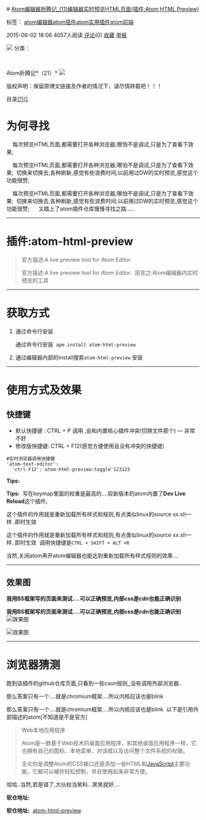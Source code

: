 # [Atom编辑器折腾记_(11)编辑器实时预览HTML页面(插件:Atom HTML Preview)](http://blog.csdn.net/crper/article/details/46333295)

标签： [atom编辑器](http://www.csdn.net/tag/atom%e7%bc%96%e8%be%91%e5%99%a8)[atom插件](http://www.csdn.net/tag/atom%e6%8f%92%e4%bb%b6)[atom实用插件](http://www.csdn.net/tag/atom%e5%ae%9e%e7%94%a8%e6%8f%92%e4%bb%b6)[atom前端](http://www.csdn.net/tag/atom%e5%89%8d%e7%ab%af)

2015-06-02 18:06 4057人阅读 [评论](http://blog.csdn.net/crper/article/details/46333295#comments)(0) [收藏](javascript:void(0);) [举报](http://blog.csdn.net/crper/article/details/46333295#report)

![](http://static.blog.csdn.net/images/category_icon.jpg) 分类：

 

Atom折腾记*（21）* ![](http://static.blog.csdn.net/images/arrow_triangle%20_down.jpg)

版权声明：保留原博文链接及作者的情况下，请尽情转载吧！！！

目录[(?)](http://blog.csdn.net/crper/article/details/46333295#)[[\]](http://blog.csdn.net/crper/article/details/46333295#)

# 为何寻找

    每次预览HTML页面,都需要打开各种浏览器;哪怕不是调试,只是为了查看下效果; 

    每次预览HTML页面,都需要打开各种浏览器;哪怕不是调试,只是为了查看下效果; 
切换来切换去,各种刷新,感觉有些浪费时间;以前用过DW的实时预览,感觉这个功能很赞; 

    每次预览HTML页面,都需要打开各种浏览器;哪怕不是调试,只是为了查看下效果; 
切换来切换去,各种刷新,感觉有些浪费时间;以前用过DW的实时预览,感觉这个功能很赞; 
    又踏上了atom插件仓库慢慢寻找之路…..

------

# 插件:atom-html-preview

> 官方描述:A live preview tool for Atom Editor. 
>
> 官方描述:A live preview tool for Atom Editor. 
> 简言之:Atom编辑器内实时预览的工具

------

# 获取方式

1. 通过命令行安装 

   通过命令行安装 
   `apm install atom-html-preview`

2. 通过编辑器内部的install搜索`atom-html-preview` 安装

------

# 使用方式及效果

## 快捷键

- 默认快捷键 : CTRL + P 调用 ,会和内置核心插件冲突(切换文件那个) — 非常不好
- 修改版快捷键: CTRL + F12(感觉方便使用且没有冲突的快捷键)

```
#实时浏览器调用快捷键
'atom-text-editor':
  'ctrl-F12':'atom-html-preview:toggle'123123
```

**Tips:** 

**Tips:** 
写在keymap里面的权重是最高的….较新版本的atom内置了**Dev Live Reload**这个插件;

这个插件的作用就是重新加载所有样式和规则,有点类似linux的source xx.sh一样..即时生效 

这个插件的作用就是重新加载所有样式和规则,有点类似linux的source xx.sh一样..即时生效 
调用快捷键是`CTRL + SHIFT + ALT +R`

当然,关闭atom再开atom编辑器也能达到重新加载所有样式规则的效果….

------

## 效果图

**我用BS框架写的页面来测试….可以正确预览,内部css是cdn也能正确识别** 

**我用BS框架写的页面来测试….可以正确预览,内部css是cdn也能正确识别** 
![效果图](http://img.blog.csdn.net/20150602174615100)

![效果图](http://img.blog.csdn.net/20150602180409882)

------

# 浏览器猜测

跑到该插件的github仓库页面,只看到一些cson规则,,没有调用外部浏览器..

那么答案只有一个….就是chromium框架….所以内核应该也是blink 

那么答案只有一个….就是chromium框架….所以内核应该也是blink 
以下是引用外部描述的atom[不知道是不是官方]

> Web本地应用程序
>
> Atom是一款基于Web技术的桌面应用程序，和其他桌面应用程序一样，它也拥有自己的图标、本地菜单、对话框以及访问整个文件系统的权限。
>
> 无论你是调整Atom的CSS接口还是添加一些HTML和[JavaScript](http://lib.csdn.net/base/18)主要功能，它都可以被你轻松控制，并且使用起来非常方便。

哈哈..当然,若是错了,大伙权当笑料…笑笑就好….

**软仓地址:** 

**软仓地址:** 
[atom-html-preview](https://github.com/webBoxio/atom-html-preview/)

